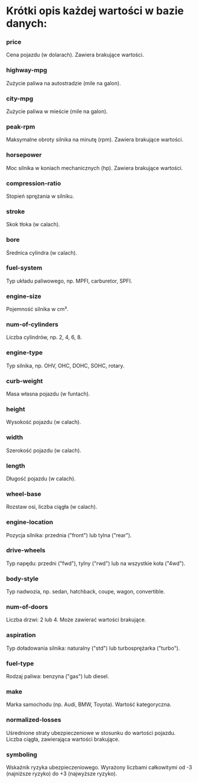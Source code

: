 # Krótki opis każdej wartości w bazie danych:

### price

Cena pojazdu (w dolarach). Zawiera brakujące wartości.

### highway-mpg

Zużycie paliwa na autostradzie (mile na galon).

### city-mpg

Zużycie paliwa w mieście (mile na galon).

### peak-rpm

Maksymalne obroty silnika na minutę (rpm). Zawiera brakujące wartości.

### horsepower

Moc silnika w koniach mechanicznych (hp). Zawiera brakujące wartości.

### compression-ratio

Stopień sprężania w silniku.

### stroke

Skok tłoka (w calach).

### bore

Średnica cylindra (w calach).

### fuel-system

Typ układu paliwowego, np. MPFI, carburetor, SPFI.

### engine-size

Pojemność silnika w cm³.

### num-of-cylinders

Liczba cylindrów, np. 2, 4, 6, 8.

### engine-type

Typ silnika, np. OHV, OHC, DOHC, SOHC, rotary.

### curb-weight

Masa własna pojazdu (w funtach).

### height

Wysokość pojazdu (w calach).

### width

Szerokość pojazdu (w calach).

### length

Długość pojazdu (w calach).

### wheel-base

Rozstaw osi, liczba ciągła (w calach).

### engine-location

Pozycja silnika: przednia ("front") lub tylna ("rear").

### drive-wheels

Typ napędu: przedni ("fwd"), tylny ("rwd") lub na wszystkie koła ("4wd").

### body-style

Typ nadwozia, np. sedan, hatchback, coupe, wagon, convertible.

### num-of-doors

Liczba drzwi: 2 lub 4. Może zawierać wartości brakujące.

### aspiration

Typ doładowania silnika: naturalny ("std") lub turbosprężarka ("turbo").

### fuel-type

Rodzaj paliwa: benzyna ("gas") lub diesel.

### make

Marka samochodu (np. Audi, BMW, Toyota). Wartość kategoryczna.

### normalized-losses

Uśrednione straty ubezpieczeniowe w stosunku do wartości pojazdu. Liczba ciągła, zawierająca wartości brakujące.

### symboling

Wskaźnik ryzyka ubezpieczeniowego. Wyrażony liczbami całkowitymi od -3 (najniższe ryzyko) do +3 (najwyższe ryzyko).
